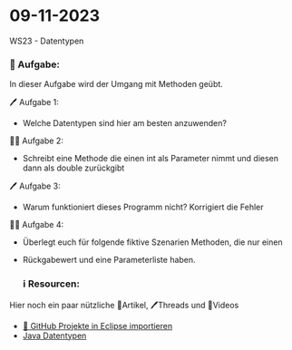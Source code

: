 # 09-11-2023
WS23 - Datentypen


### 📝 Aufgabe:

In dieser Aufgabe wird der Umgang mit Methoden geübt.

🖊️ Aufgabe 1:
- Welche Datentypen sind hier am besten anzuwenden?

👩‍💻 Aufgabe 2:
- Schreibt eine Methode die einen int als Parameter nimmt und diesen dann als double zurückgibt

🖊️ Aufgabe 3: 
- Warum funktioniert dieses Programm nicht? Korrigiert die Fehler

👩‍💻 Aufgabe 4:
- Überlegt euch für folgende fiktive Szenarien Methoden, die nur einen
- Rückgabewert und eine Parameterliste haben.


  ### ℹ️ Resourcen:
Hier noch ein paar nützliche 📃Artikel, 🖊️Threads und 🎥Videos

- [ 🎥 GitHub Projekte in Eclipse importieren](https://drive.google.com/file/d/1IpwHADmwViEGQ7Pf4BgybUYpz7WBoMe5/view?usp=sharing)
- [Java Datentypen](https://www.w3schools.com/java/java_data_types.asp)
